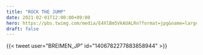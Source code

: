 ```yaml
---
title: "ROCK THE JUMP"
date: 2021-02-01T12:00:00+09:00
hero: https://pbs.twimg.com/media/E4XlBm5VkAUALRn?format=jpg&name=large
draft: false
---
```


{{< tweet user="BREIMEN_JP" id="1406782277883858944" >}}
